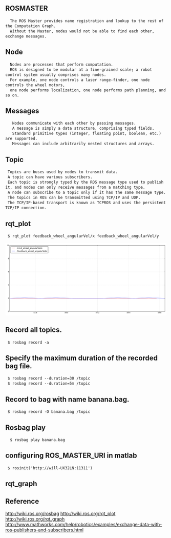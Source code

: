 ## ROSMASTER
      The ROS Master provides name registration and lookup to the rest of the Computation Graph. 
      Without the Master, nodes would not be able to find each other, exchange messages. 

## Node
      Nodes are processes that perform computation. 
      ROS is designed to be modular at a fine-grained scale; a robot control system usually comprises many nodes. 
      For example, one node controls a laser range-finder, one node controls the wheel motors, 
      one node performs localization, one node performs path planning, and so on. 

## Messages
       Nodes communicate with each other by passing messages. 
       A message is simply a data structure, comprising typed fields. 
       Standard primitive types (integer, floating point, boolean, etc.) are supported. 
       Messages can include arbitrarily nested structures and arrays.

## Topic 
     Topics are buses used by nodes to transmit data. 
     A topic can have various subscribers.
     Each topic is strongly typed by the ROS message type used to publish it, and nodes can only receive messages from a matching type. 
     A node can subscribe to a topic only if it has the same message type.
     The topics in ROS can be transmitted using TCP/IP and UDP. 
     The TCP/IP-based transport is known as TCPROS and uses the persistent TCP/IP connection. 
     
## rqt_plot
     $ rqt_plot feedback_wheel_angularVel/x feedback_wheel_angularVel/y 

![](https://github.com/piliwilliam0306/ROS-Matlab-bridge/blob/master/rqt_plot.png)

## Record all topics.
     $ rosbag record -a

## Specify the maximum duration of the recorded bag file.
     $ rosbag record --duration=30 /topic
     $ rosbag record --duration=5m /topic

## Record to bag with name banana.bag.
     $ rosbag record -O banana.bag /topic  

## Rosbag play
      $ rosbag play banana.bag

## configuring ROS_MASTER_URI in matlab
     $ rosinit('http://will-UX32LN:11311')

## rqt_graph
     
## Reference

http://wiki.ros.org/rosbag
http://wiki.ros.org/rqt_plot
http://wiki.ros.org/rqt_graph
http://www.mathworks.com/help/robotics/examples/exchange-data-with-ros-publishers-and-subscribers.html
     
